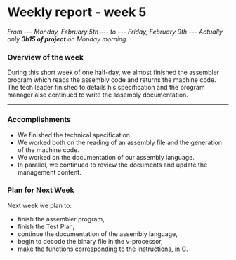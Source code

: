 # Weekly report - week 5

*From --- Monday, February 5th ---  to  --- Friday, February 9th ---*
*Actually only **3h15 of project** on Monday morning*

### Overview of the week

During this short week of one half-day, we almost finished the assembler program which reads the assembly code and returns the machine code. The tech leader finished to details his specification and the program manager also continued to write the assembly documentation.

<hr>

### Accomplishments

- We finished the technical specification.
- We worked both on the reading of an assembly file and the generation of the machine code.
- We worked on the documentation of our assembly language.
- In parallel, we continued to review the documents and update the management content.

### Plan for Next Week

Next week we plan to:

- finish the assembler program,
- finish the Test Plan,
- continue the documentation of the assembly language,
- begin to decode the binary file in the v-processor,
- make the functions corresponding to the instructions, in C.